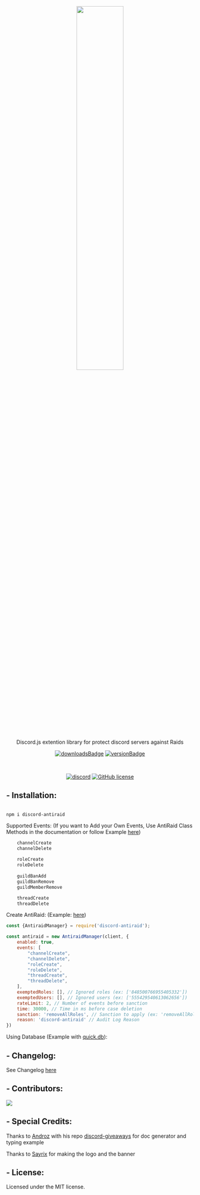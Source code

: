 <div align="center">

<a href="https://npmjs.com/discord-antiraid">
  <img width="50%"src="https://cdn.discordapp.com/attachments/730165562189152407/870362597441011732/DAR_Banner.png" />
</a>

Discord.js extention library for protect discord servers against Raids

[![downloadsBadge](https://img.shields.io/npm/dt/discord-antiraid?style=for-the-badge)](https://npmjs.com/discord-antiraid)
[![versionBadge](https://img.shields.io/npm/v/discord-antiraid?style=for-the-badge)](https://npmjs.com/discord-antiraid)

<br>

[![discord](https://discord.com/api/guilds/848500695506223104/widget.png)](https://discord.gg/ahjFrbk2Nr)
[![GitHub license](https://img.shields.io/github/license/Derpinou/discord-antiraid.svg)](https://github.com/Derpinou/discord-antiraid/blob/master/LICENSE)

</div>

## - Installation:
```

npm i discord-antiraid

```


Supported Events:
(If you want to Add your Own Events, Use AntiRaid Class Methods in the documentation or follow Example [here](https://github.com/Derpinou/discord-antiraid/blob/main/example/AntiRaid/Event.js))

```js
    channelCreate
    channelDelete
 
    roleCreate
    roleDelete
 
    guildBanAdd
    guildBanRemove
    guildMemberRemove

    threadCreate
    threadDelete

```

Create AntiRaid:
(Example: [here](https://github.com/Derpinou/discord-antiraid/blob/main/example/AntiRaid/sample.js))

```js
const {AntiraidManager} = require('discord-antiraid');

const antiraid = new AntiraidManager(client, {
    enabled: true,
    events: [
        "channelCreate",
        "channelDelete",
        "roleCreate",
        "roleDelete",
        "threadCreate",
        "threadDelete",
    ],
    exemptedRoles: [], // Ignored roles (ex: ['848500766955405332'])
    exemptedUsers: [], // Ignored users (ex: ['555429540613062656'])
    rateLimit: 2, // Number of events before sanction
    time: 30000, // Time in ms before case deletion
    sanction: 'removeAllRoles', // Sanction to apply (ex: 'removeAllRoles' / 'ban' / 'kick')
    reason: 'discord-antiraid' // Audit Log Reason
})
```
Using Database (Example with [quick.db](https://www.npmjs.com/package/quick.db)):

## - Changelog:

See Changelog [here](https://github.com/Derpinou/discord-antiraid/blob/main/CHANGELOG.md)


## - Contributors:
<a href="https://github.com/Derpinou/discord-antiraid/graphs/contributors">
  <img src="https://contrib.rocks/image?repo=Derpinou/discord-antiraid" />
</a>

## - Special Credits:
Thanks to [Androz](https://github.com/Androz2091) with his repo [discord-giveaways](https://github.com/Androz2091/discord-giveaways) for doc generator and typing example

Thanks to [Sayrix](https://github.com/Sayrix) for making the logo and the banner

## - License:

Licensed under the MIT license.